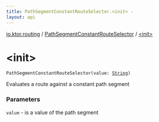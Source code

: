 ```yaml
---
title: PathSegmentConstantRouteSelector.<init> - 
layout: api
---
```


<div class='api-docs-breadcrumbs'><a href="../index.html">io.ktor.routing</a> / <a href="index.html">PathSegmentConstantRouteSelector</a> / <a href="./-init-.html">&lt;init&gt;</a></div>

# &lt;init&gt;

<div class="signature"><code><span class="identifier">PathSegmentConstantRouteSelector</span><span class="symbol">(</span><span class="parameterName" id="io.ktor.routing.PathSegmentConstantRouteSelector$<init>(kotlin.String)/value">value</span><span class="symbol">:</span>&nbsp;<a href="https://kotlinlang.org/api/latest/jvm/stdlib/kotlin/-string/index.html"><span class="identifier">String</span></a><span class="symbol">)</span></code></div>

Evaluates a route against a constant path segment

### Parameters

<code>value</code> - is a value of the path segment
